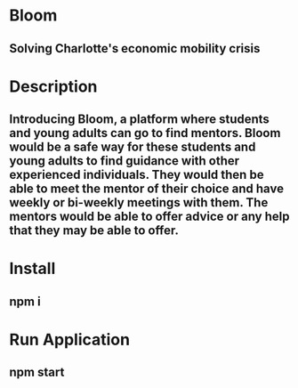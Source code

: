 # Bloom
## Solving Charlotte's economic mobility crisis

# Description

## Introducing Bloom, a platform where students and young adults can go to find mentors. Bloom would be a safe way for these students and young adults to find guidance with other experienced individuals. They would then be able to meet the mentor of their choice and have weekly or bi-weekly meetings with them. The mentors would be able to offer advice or any help that they may be able to offer. 

# Install
## npm i

# Run Application
## npm start

